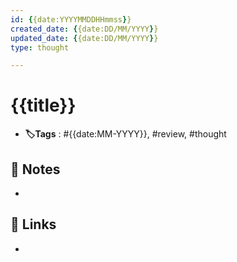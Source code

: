 ```yaml
---
id: {{date:YYYYMMDDHHmmss}}
created_date: {{date:DD/MM/YYYY}}
updated_date: {{date:DD/MM/YYYY}}
type: thought

---
```


#  {{title}}
- **🏷️Tags** :  #{{date:MM-YYYY}}, #review, #thought
[ ](#anki-card)
## 📝 Notes
- 
## 🔗 Links
- 